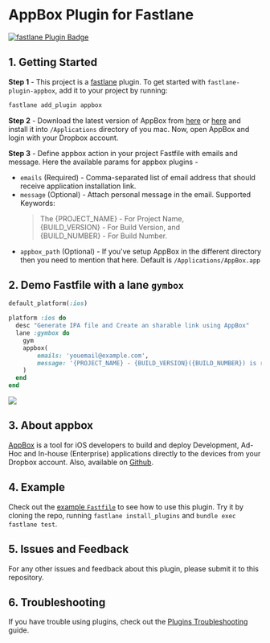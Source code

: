 # AppBox Plugin for Fastlane

[![fastlane Plugin Badge](https://rawcdn.githack.com/fastlane/fastlane/master/fastlane/assets/plugin-badge.svg)](https://rubygems.org/gems/fastlane-plugin-appbox)

## 1. Getting Started

**Step 1** - This project is a [fastlane](https://github.com/fastlane/fastlane) plugin. To get started with `fastlane-plugin-appbox`, add it to your project by running:

```bash
fastlane add_plugin appbox
```

**Step 2** - Download the latest version of AppBox from [here](https://github.com/vineetchoudhary/AppBox-iOSAppsWirelessInstallation/releases) or [here](https://getappbox.com/download) and install it into `/Applications` directory of you mac. Now, open AppBox and login with your Dropbox account.

**Step 3** - Define appbox action in your project Fastfile with emails and message. Here the available params for appbox plugins - 

- `emails` (Required) - Comma-separated list of email address that should receive application installation link.
- `message` (Optional) - Attach personal message in the email. Supported Keywords:  
    >The {PROJECT_NAME} - For Project Name,    
    >{BUILD_VERSION} - For Build Version, and   
    >{BUILD_NUMBER} - For Build Number.
- `appbox_path` (Optional) - If you've setup AppBox in the different directory then you need to mention that here. Default is `/Applications/AppBox.app`


## 2. Demo Fastfile with a lane `gymbox`

```rb
default_platform(:ios)

platform :ios do
  desc "Generate IPA file and Create an sharable link using AppBox"
  lane :gymbox do
    gym
    appbox(
        emails: 'youemail@example.com',
        message: '{PROJECT_NAME} - {BUILD_VERSION}({BUILD_NUMBER}) is ready to test.'
    )
  end
end
```

![](/AppBox-Fastlane-Demo-Project/AppBoxFastlane.gif)


## 3. About appbox
[AppBox](https://getappbox.com) is a tool for iOS developers to build and deploy Development, Ad-Hoc and In-house (Enterprise) applications directly to the devices from your Dropbox account. Also, available on [Github](https://github.com/vineetchoudhary/AppBox-iOSAppsWirelessInstallation).

## 4. Example

Check out the [example `Fastfile`](fastlane/Fastfile) to see how to use this plugin. Try it by cloning the repo, running `fastlane install_plugins` and `bundle exec fastlane test`.

## 5. Issues and Feedback
For any other issues and feedback about this plugin, please submit it to this repository.

## 6. Troubleshooting
If you have trouble using plugins, check out the [Plugins Troubleshooting](https://docs.fastlane.tools/plugins/plugins-troubleshooting/) guide.

